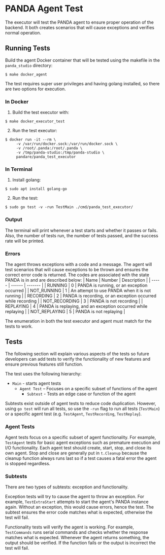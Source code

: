 # PANDA Agent Test
The executor will test the PANDA agent to ensure proper operation of the backend. It both creates scenarios that will cause exceptions and verifies normal operation.

## Running Tests
Build the agent Docker container that will be tested using the makefile in the `panda_studio` directory:

```
$ make docker_agent
```

The test requires super user privileges and having golang installed, so there are two options for execution.
### In Docker
1.  Build the test executor with:

```
$ make docker_executor_test
```

2.  Run the test executor:

```
$ docker run -it --rm \
     -v /var/run/docker.sock:/var/run/docker.sock \
     -v /root/.panda:/root/.panda \
     -v /tmp/panda-studio:/tmp/panda-studio \
     pandare/panda_test_executor
```

### In Terminal
1.  Install golang:
```
$ sudo apt install golang-go
```
2.  Run the test:
```
$ sudo go test -v -run TestMain ./cmd/panda_test_executor/
```
### Output
The terminal will print whenever a test starts and whether it passes or fails. Also, the number of tests run, the number of tests passed, and the success rate will be printed.
### Errors
The agent throws exceptions with a code and a message. The agent will test scenarios that will cause exceptions to be thrown and ensures the correct error code is returned. The codes are associated with the state PANDA is in and are described below:
| Name | Number | Description |
| ----- | ------ | ------- |
| RUNNING | 0 | PANDA is running, or an exception occurred |
| NOT_RUNNING | 1 | An attempt to use PANDA when it is not running |
| RECORDING | 2 | PANDA is recording, or an exception occurred while recording |
| NOT_RECORDING | 3 | PANDA is not recording |
| REPLAYING | 4 | PANDA is replaying, and an exception occurred while replaying |
| NOT_REPLAYING | 5 | PANDA is not replaying |

The enumeration in both the test executor and agent must match for the tests to work.

## Tests
The following section will explain various aspects of the tests so future developers can add tests to verify the functionality of new features and ensure previous features still function.

The test uses the following hierarchy:
* `Main` - starts agent tests
    * `Agent Test` – Focuses on a specific subset of functions of the agent
        * `Subtest` - Tests an edge case or function of the agent

Subtests exist outside of agent tests to reduce code duplication. However, using `go test` will run all tests, so use the `-run` flag to run all tests (`TestMain`) or a specific agent test (e.g. `TestAgent`, `TestRecording`, `TestReplay`).
### Agent Tests
Agent tests focus on a specific subset of agent functionality. For example, `TestAgent` tests for basic agent exceptions such as premature execution and I/O functionality. Each agent test should create, start, stop, and close its own agent. Stop and close are generally put in `t.Cleanup` because the cleanup function always runs last so if a test causes a fatal error the agent is stopped regardless.

### Subtests
There are two types of subtests: exception and functionality.

Exception tests will try to cause the agent to throw an exception. For example, `TestExtraStart` attempts to start the agent's PANDA instance again. Without an exception, this would cause errors, hence the test. The subtest ensures the error code matches what is expected, otherwise the test will fail.

Functionality tests will verify the agent is working. For example, `TestCommands` runs serial commands and checks whether the response matches what is expected. Whenever the agent returns something, the output should be verified. If the function fails or the output is incorrect the test will fail. 